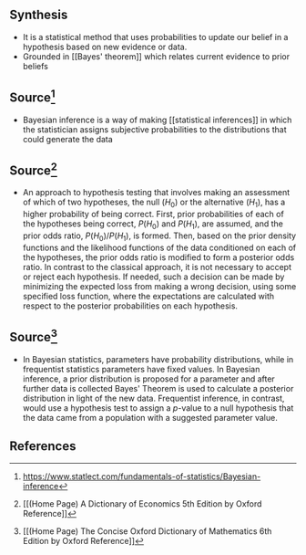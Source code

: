 ## Synthesis
- It is a statistical method that uses probabilities to update our belief in a hypothesis based on new evidence or data.
- Grounded in [[Bayes' theorem]] which relates current evidence to prior beliefs
## Source[^1]
- Bayesian inference is a way of making [[statistical inferences]] in which the statistician assigns subjective probabilities to the distributions that could generate the data
## Source[^2]
- An approach to hypothesis testing that involves making an assessment of which of two hypotheses, the null $\left(H_{0}\right)$ or the alternative $\left(H_{1}\right)$, has a higher probability of being correct. First, prior probabilities of each of the hypotheses being correct, $P\left(H_{0}\right)$ and $P\left(H_{1}\right)$, are assumed, and the prior odds ratio, $P\left(H_{0}\right) / P\left(H_{1}\right)$, is formed. Then, based on the prior density functions and the likelihood functions of the data conditioned on each of the hypotheses, the prior odds ratio is modified to form a posterior odds ratio. In contrast to the classical approach, it is not necessary to accept or reject each hypothesis. If needed, such a decision can be made by minimizing the expected loss from making a wrong decision, using some specified loss function, where the expectations are calculated with respect to the posterior probabilities on each hypothesis.
## Source[^3]
- In Bayesian statistics, parameters have probability distributions, while in frequentist statistics parameters have fixed values. In Bayesian inference, a prior distribution is proposed for a parameter and after further data is collected Bayes' Theorem is used to calculate a posterior distribution in light of the new data. Frequentist inference, in contrast, would use a hypothesis test to assign a $p$-value to a null hypothesis that the data came from a population with a suggested parameter value.
## References

[^1]: https://www.statlect.com/fundamentals-of-statistics/Bayesian-inference
[^2]: [[(Home Page) A Dictionary of Economics 5th Edition by Oxford Reference]]
[^3]: [[(Home Page) The Concise Oxford Dictionary of Mathematics 6th Edition by Oxford Reference]]
